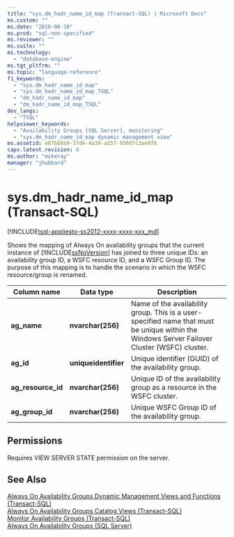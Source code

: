 ```yaml
---
title: "sys.dm_hadr_name_id_map (Transact-SQL) | Microsoft Docs"
ms.custom: ""
ms.date: "2016-06-10"
ms.prod: "sql-non-specified"
ms.reviewer: ""
ms.suite: ""
ms.technology: 
  - "database-engine"
ms.tgt_pltfrm: ""
ms.topic: "language-reference"
f1_keywords: 
  - "sys.dm_hadr_name_id_map"
  - "sys.dm_hadr_name_id_map_TSQL"
  - "dm_hadr_name_id_map"
  - "dm_hadr_name_id_map_TSQL"
dev_langs: 
  - "TSQL"
helpviewer_keywords: 
  - "Availability Groups [SQL Server], monitoring"
  - "sys.dm_hadr_name_id_map dynamic management view"
ms.assetid: e07bb8a9-37de-4a39-a257-950d7c3ae8fb
caps.latest.revision: 8
ms.author: "mikeray"
manager: "jhubbard"
---
```

# sys.dm_hadr_name_id_map (Transact-SQL)
[!INCLUDE[tsql-appliesto-ss2012-xxxx-xxxx-xxx_md](../../../integration-services/system/stored-procedures/includes/tsql-appliesto-ss2012-xxxx-xxxx-xxx-md.md)]

  Shows the mapping of Always On availability groups that the current instance of [!INCLUDE[ssNoVersion](../../../advanced-analytics/r-services/includes/ssnoversion-md.md)] has joined to three unique IDs: an availability group ID, a WSFC resource ID, and a WSFC Group ID. The purpose of this mapping is to handle the scenario in which the WSFC resource/group is renamed.  
   
|Column name|Data type|Description|  
|-----------------|---------------|-----------------|  
|**ag_name**|**nvarchar(256)**|Name of the availability group. This is a user-specified name that must be unique within the Windows Server Failover Cluster (WSFC) cluster.|  
|**ag_id**|**uniqueidentifier**|Unique identifier (GUID) of the availability group.|  
|**ag_resource_id**|**nvarchar(256)**|Unique ID of the availability group as a resource in the WSFC cluster.|  
|**ag_group_id**|**nvarchar(256)**|Unique WSFC Group ID of the availability group.|  
  
## Permissions  
 Requires VIEW SERVER STATE permission on the server.  
  
## See Also  
 [Always On Availability Groups Dynamic Management Views and Functions &#40;Transact-SQL&#41;](../../../relational-databases/reference/system-dynamic-management-views/always-on-availability-groups-dynamic-management-views-functions.md)   
 [Always On Availability Groups Catalog Views &#40;Transact-SQL&#41;](../../../relational-databases/reference/system-catalog-views/always-on-availability-groups-catalog-views-transact-sql.md)   
 [Monitor Availability Groups &#40;Transact-SQL&#41;](../../../database-engine/availability-groups/windows/monitor-availability-groups-transact-sql.md)   
 [Always On Availability Groups &#40;SQL Server&#41;](../../../database-engine/availability-groups/windows/always-on-availability-groups-sql-server.md)  
  
  